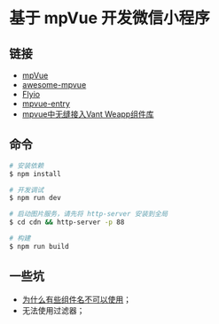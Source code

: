 # 基于 mpVue 开发微信小程序

## 链接

- [mpVue](http://mpvue.com)
- [awesome-mpvue](https://github.com/mpvue/awesome-mpvue)
- [Flyio](https://wendux.github.io/dist/#/doc/flyio/readme)
- [mpvue-entry](https://github.com/F-loat/mpvue-entry)
- [mpvue中无缝接入Vant Weapp组件库](https://github.com/Rychou/mpvue-vant)

## 命令

``` bash
# 安装依赖
$ npm install

# 开发调试
$ npm run dev

# 启动图片服务，请先将 http-server 安装到全局
$ cd cdn && http-server -p 88

# 构建
$ npm run build
```

## 一些坑
- [为什么有些组件名不可以使用](http://mpvue.com/qa/#_3)；
- 无法使用过滤器；
